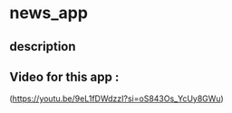 # news_app


## description


## Video for this app :

(https://youtu.be/9eL1fDWdzzI?si=oS843Os_YcUy8GWu)
